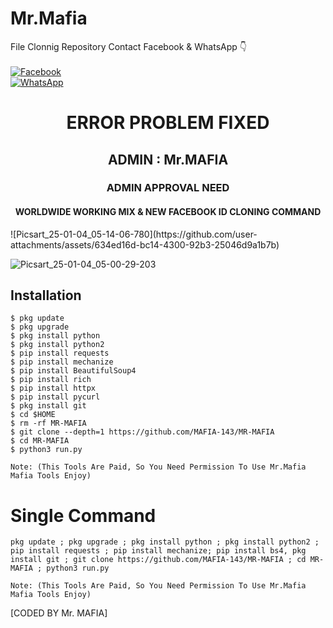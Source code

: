 # Mr.Mafia 
File Clonnig Repository
Contact Facebook & WhatsApp 👇
<b></b> </br><br> [![Facebook](https://img.shields.io/badge/Facebook-Mr.Mafia-blue?style=flat-square&logo=facebook)](https://www.facebook.com/mafiam1)<br> [![WhatsApp](https://img.shields.io/badge/WhatsApp-Mr.Mafia-blue?style=flat-square&logo=WhatsApp)](wa.me/+213552612114)

<h1 align="center"> ERROR PROBLEM FIXED </h1>

<h2 align="center"> ADMIN : Mr.MAFIA</h2>

<h3 align="center"> ADMIN APPROVAL NEED</h3>

<h4 align="center"> WORLDWIDE WORKING MIX & NEW FACEBOOK ID CLONING COMMAND </h4>
![Picsart_25-01-04_05-14-06-780](https://github.com/user-attachments/assets/634ed16d-bc14-4300-92b3-25046d9a1b7b)

![Picsart_25-01-04_05-00-29-203](https://github.com/user-attachments/assets/838f5659-530a-4cfe-baae-0cec1f9915c0)

## <b>Installation</b>

```
$ pkg update
$ pkg upgrade
$ pkg install python
$ pkg install python2
$ pip install requests
$ pip install mechanize
$ pip install BeautifulSoup4
$ pip install rich
$ pip install httpx 
$ pip install pycurl
$ pkg install git
$ cd $HOME
$ rm -rf MR-MAFIA
$ git clone --depth=1 https://github.com/MAFIA-143/MR-MAFIA
$ cd MR-MAFIA
$ python3 run.py

Note: (This Tools Are Paid, So You Need Permission To Use Mr.Mafia Mafia Tools Enjoy)

```

# Single Command 

```
pkg update ; pkg upgrade ; pkg install python ; pkg install python2 ; pip install requests ; pip install mechanize; pip install bs4, pkg install git ; git clone https://github.com/MAFIA-143/MR-MAFIA ; cd MR-MAFIA ; python3 run.py

Note: (This Tools Are Paid, So You Need Permission To Use Mr.Mafia Mafia Tools Enjoy)

```
[CODED BY Mr. MAFIA]
